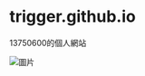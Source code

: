 # trigger.github.io
13750600的個人網站

![圖片](https://github.com/user-attachments/assets/09a37cdf-89c2-410c-8d7f-bc524975c20b)

